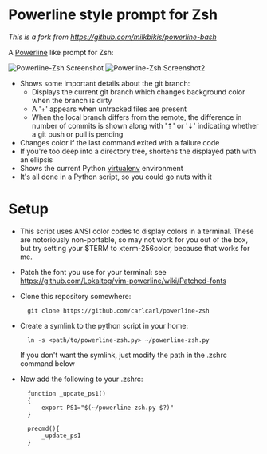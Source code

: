 Powerline style prompt for Zsh 
===============================

*This is a fork from https://github.com/milkbikis/powerline-bash*

A [Powerline](https://github.com/Lokaltog/vim-powerline) like prompt for Zsh:

![Powerline-Zsh Screenshot](http://i.minus.com/iPdtnT6l3CnQ4.png)
![Powerline-Zsh Screenshot2](http://i.minus.com/i6QuadWZWVI9V.png)

*  Shows some important details about the git branch:
    *  Displays the current git branch which changes background color when the branch is dirty
    *  A '+' appears when untracked files are present
    *  When the local branch differs from the remote, the difference in number of commits is shown along with '⇡' or '⇣' indicating whether a git push or pull is pending
*  Changes color if the last command exited with a failure code
*  If you're too deep into a directory tree, shortens the displayed path with an ellipsis
*  Shows the current Python [virtualenv](http://www.virtualenv.org/) environment
*  It's all done in a Python script, so you could go nuts with it

# Setup

* This script uses ANSI color codes to display colors in a terminal. These are notoriously non-portable, so may not work for you out of the box, but try setting your $TERM to xterm-256color, because that works for me.

* Patch the font you use for your terminal: see https://github.com/Lokaltog/vim-powerline/wiki/Patched-fonts

* Clone this repository somewhere:

        git clone https://github.com/carlcarl/powerline-zsh

* Create a symlink to the python script in your home:

        ln -s <path/to/powerline-zsh.py> ~/powerline-zsh.py

  If you don't want the symlink, just modify the path in the .zshrc command below

* Now add the following to your .zshrc:
		
		function _update_ps1()
		{
			export PS1="$(~/powerline-zsh.py $?)"
		}

		precmd(){
			_update_ps1
		}
